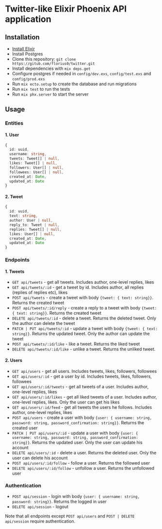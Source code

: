 # Twitter-like Elixir Phoenix API application

## Installation

- [Install Elixir](https://elixir-lang.org/install.html)
- Install Postgres
- Clone this repository: `git clone https://gitub.com/florius0/twitter.git`
- Install dependencies with `mix deps.get`
- Configure postgres if needed in `config/dev.exs`, `config/test.exs` and `config/prod.exs`
- Run `mix ecto.setup` to create the database and run migrations
- Run `mix test` to run the tests
- Run `mix phx.server` to start the server

## Usage

### Entities

#### 1. User

```ts
{
  id: uuid,
  username: string,
  tweets: Tweet[] | null,
  likes: Tweet[] | null,
  followers: User[] | null,
  followees: User[] | null,
  created_at: Date,
  updated_at: Date
}
```

#### 2. Tweet

```ts
{
  id: uuid,
  text: string,
  author: User | null,
  reply_to: Tweet | null,
  replies: Tweet[] | null,
  likes: User[] | null,
  created_at: Date,
  updated_at: Date
}
```

### Endpoints

#### 1. Tweets

- `GET api/tweets` - get all tweets. Includes author, one-level replies, likes
- `GET api/tweets/:id` - get a tweet by id. Includes author, all replies (replies of replies etc), likes
- `POST api/tweets` - create a tweet with body `{tweet: { text: string}}`. Returns the created tweet
- `POST api/tweets/:id/reply` - create a reply to a tweet with body `{tweet: { text: string}}`. Returns the created tweet
- `DELETE api/tweets/:id` - delete a tweet. Returns the deleted tweet. Only the author can delete the tweet
- `PATCH | PUT api/tweets/:id` - update a tweet with body `{tweet: { text: string}}`. Returns the updated tweet. Only the author can update the tweet
- `POST api/tweets/:id/like` - like a tweet. Returns the liked tweet
- `DELETE api/tweets/:id/like` - unlike a tweet. Returns the unliked tweet.

#### 2. Users

- `GET api/users` - get all users. Includes tweets, likes, followers, followees
- `GET api/users/:id` - get a user by id. Includes tweets, likes, followers, followees
- `GET api/users/:id/tweets` - get all tweets of a user. Includes author, one-level replies, likes
- `GET api/users/:id/likes` - get all liked tweets of a user. Includes author, one-level replies, likes. Only the user can get his likes
- `GET api/users/:id/feed` - get all tweets the users he follows. Includes author, one-level replies, likes
- `POST api/users` - create a user with body `{user: { username: string, password: string, password_confirmation: string}}`. Returns the created user
- `PATCH | PUT api/users/:id` - update a user with body `{user: { username: string, password: string, password_confirmation: string}}`. Returns the updated user. Only the user can update his account
- `DELETE api/users/:id` - delete a user. Returns the deleted user. Only the user can delete his account
- `POST api/users/:id/follow` - follow a user. Returns the followed user
- `DELETE api/users/:id/follow` - unfollow a user. Returns the unfollowed user

### Authentication

- `POST api/session` - login with body `{user: { username: string, password: string}}`. Returns the logged in user
- `DELETE api/session` - logout

Note that all endpoints except `POST api/users` and `POST | DELETE api/session` require authentication.